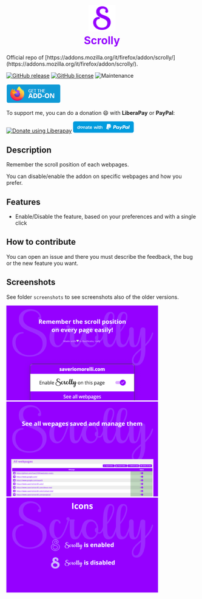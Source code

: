 <h1 align="center">
    <br>
    <img width="70" src="img/icon.svg" alt="Scrolly" />
    <br>
    <span style="color:#9500FF">Scrolly</span>
    <br>
</h1>
Official repo of [https://addons.mozilla.org/it/firefox/addon/scrolly/](https://addons.mozilla.org/it/firefox/addon/scrolly/).

[![GitHub release](https://img.shields.io/github/release/Sav22999/scrolly.svg)](https://github.com/Sav22999/scrolly/releases/) [![GitHub license](https://img.shields.io/github/license/Sav22999/scrolly.svg)](https://github.com/Sav22999/scrolly/blob/master/LICENSE) ![Maintenance](https://img.shields.io/badge/Maintained%3F-yes-green.svg)

[<img src="img/firefoxAddons.png" height="50px">](https://addons.mozilla.org/it/firefox/addon/scrolly/) 

To support me, you can do a donation :smile: with **LiberaPay** or **PayPal**:

<a href="https://liberapay.com/Sav22999/donate"><img alt="Donate using Liberapay" src="https://liberapay.com/assets/widgets/donate.svg"></a> [<img src="img/paypal.svg" width="160px"></img>](https://paypal.me/saveriomorelli)

## Description

Remember the scroll position of each webpages.

You can disable/enable the addon on specific webpages and how you prefer.

## Features

- Enable/Disable the feature, based on your preferences and with a single click

## How to contribute

You can open an issue and there you must describe the feedback, the bug or the new feature you want.

## Screenshots

See folder <code>screenshots</code> to see screenshots also of the older versions.

<img src="./screenshots/1.0/1.png" width="400px"></img><img src="./screenshots/1.0/2.png" width="400px"></img><img src="./screenshots/1.0/3.png" width="400px"></img>
